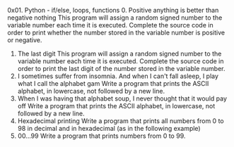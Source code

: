 0x01. Python - if/else, loops, functions
0. Positive anything is better than negative nothing
This program will assign a random signed number to the variable number each time it is executed.
Complete the source code in order to print whether the number stored in the variable number is positive or negative.
1. The last digit
This program will assign a random signed number to the variable number each time it is executed.
Complete the source code in order to print the last digit of the number stored in the variable number.
2. I sometimes suffer from insomnia. And when I can't fall asleep, I play what I call the alphabet gam
Write a program that prints the ASCII alphabet, in lowercase, not followed by a new line.
3. When I was having that alphabet soup, I never thought that it would pay off
Write a program that prints the ASCII alphabet, in lowercase, not followed by a new line.
4. Hexadecimal printing
Write a program that prints all numbers from 0 to 98 in decimal and in hexadecimal (as in the following example)
5. 00...99
Write a program that prints numbers from 0 to 99.
